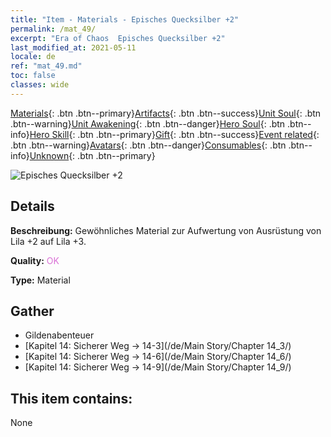 ```yaml
---
title: "Item - Materials - Episches Quecksilber +2"
permalink: /mat_49/
excerpt: "Era of Chaos  Episches Quecksilber +2"
last_modified_at: 2021-05-11
locale: de
ref: "mat_49.md"
toc: false
classes: wide
---
```

 [Materials](/ItemsDE/){: .btn .btn--primary}[Artifacts](/ItemsDE/Artifacts/){: .btn .btn--success}[Unit Soul](/ItemsDE/UnitSoul/){: .btn .btn--warning}[Unit Awakening](/ItemsDE/UnitAwakening/){: .btn .btn--danger}[Hero Soul](/ItemsDE/HeroSoul/){: .btn .btn--info}[Hero Skill](/ItemsDE/HeroSkill/){: .btn .btn--primary}[Gift](/ItemsDE/Gift/){: .btn .btn--success}[Event related](/ItemsDE/Events/){: .btn .btn--warning}[Avatars](/ItemsDE/Avatars/){: .btn .btn--danger}[Consumables](/ItemsDE/Consumables/){: .btn .btn--info}[Unknown](/ItemsDE/Unknown/){: .btn .btn--primary}

 ![Episches Quecksilber +2](/images/t/i_cailiao_shuiyin2.png)

## Details
 **Beschreibung:** Gewöhnliches Material zur Aufwertung von Ausrüstung von Lila +2 auf Lila +3.

 **Quality:** <span style="color: #DA70D6">OK</span>

 **Type:** Material

## Gather

*    Gildenabenteuer 
*    [Kapitel 14: Sicherer Weg -> 14-3](/de/Main Story/Chapter 14_3/) 
*    [Kapitel 14: Sicherer Weg -> 14-6](/de/Main Story/Chapter 14_6/) 
*    [Kapitel 14: Sicherer Weg -> 14-9](/de/Main Story/Chapter 14_9/) 

## This item contains:

  None

